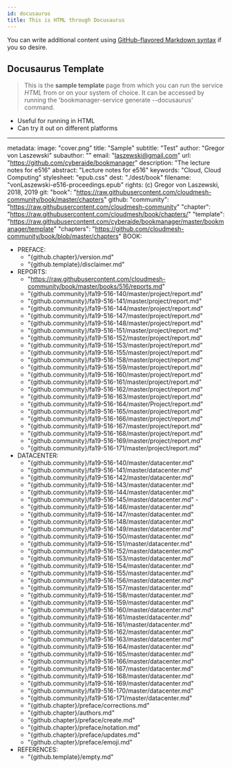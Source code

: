 ```yaml
---
id: docusaurus
title: This is HTML through Docusaurus
---
```


You can write additional content using [GitHub-flavored Markdown syntax](https://github.github.com/gfm/) if you so desire.

## Docusaurus Template

> This is the **sample template** page from which you can run the service _HTML_ from or on your system of choice.
> It can be accessed by running the 'bookmanager-service generate --docusaurus' command.

* Useful for running in HTML
* Can try it out on different platforms
---
metadata:
  image: "cover.png"
  title: "Sample"
  subtitle: "Test"
  author: "Gregor von Laszewski"
  subauthor: ""
  email: "laszewski@gmail.com"
  url: "https://github.com/cyberaide/bookmanager"
  description: "The lecture notes for e516"
  abstract: "Lecture notes for e516"
  keywords: "Cloud, Cloud Computing"
  stylesheet: "epub.css"
  dest: "./dest/book"
  filename: "vonLaszewski-e516-proceedings.epub"
  rights: (c) Gregor von Laszewski, 2018, 2019
git:
  "book": "https://raw.githubusercontent.com/cloudmesh-community/book/master/chapters"
github:
  "community": "https://raw.githubusercontent.com/cloudmesh-community"
  "chapter": "https://raw.githubusercontent.com/cloudmesh/book/chapters/"
  "template": "https://raw.githubusercontent.com/cyberaide/bookmanager/master/bookmanager/template"
  "chapters": "https://github.com/cloudmesh-community/book/blob/master/chapters"
BOOK:
  - PREFACE:
    - "{github.chapter}/version.md"
    - "{github.template}/disclaimer.md"
  - REPORTS:
    - "https://raw.githubusercontent.com/cloudmesh-community/book/master/books/516/reports.md"
    - "{github.community}/fa19-516-140/master/project/report.md"
    - "{github.community}/fa19-516-141/master/project/report.md"
    - "{github.community}/fa19-516-144/master/project/report.md"
    - "{github.community}/fa19-516-147/master/project/report.md"
    - "{github.community}/fa19-516-148/master/project/report.md"
    - "{github.community}/fa19-516-151/master/project/report.md"
    - "{github.community}/fa19-516-152/master/project/report.md"
    - "{github.community}/fa19-516-153/master/project/report.md"
    - "{github.community}/fa19-516-155/master/project/report.md"
    - "{github.community}/fa19-516-158/master/project/report.md"
    - "{github.community}/fa19-516-159/master/project/report.md"
    - "{github.community}/fa19-516-160/master/project/report.md"
    - "{github.community}/fa19-516-161/master/project/report.md"
    - "{github.community}/fa19-516-162/master/project/report.md"
    - "{github.community}/fa19-516-163/master/project/report.md"
    - "{github.community}/fa19-516-164/master/Project/report.md"
    - "{github.community}/fa19-516-165/master/project/report.md"
    - "{github.community}/fa19-516-166/master/project/report.md"
    - "{github.community}/fa19-516-167/master/project/report.md"
    - "{github.community}/fa19-516-168/master/project/report.md"
    - "{github.community}/fa19-516-169/master/project/report.md"
    - "{github.community}/fa19-516-171/master/project/report.md"
  - DATACENTER:
    - "{github.community}/fa19-516-140/master/datacenter.md"
    - "{github.community}/fa19-516-141/master/datacenter.md"
    - "{github.community}/fa19-516-142/master/datacenter.md"
    - "{github.community}/fa19-516-143/master/datacenter.md"
    - "{github.community}/fa19-516-144/master/datacenter.md"
    - "{github.community}/fa19-516-145/master/datacenter.md"      -
    - "{github.community}/fa19-516-146/master/datacenter.md"
    - "{github.community}/fa19-516-147/master/datacenter.md"
    - "{github.community}/fa19-516-148/master/datacenter.md"
    - "{github.community}/fa19-516-149/master/datacenter.md"
    - "{github.community}/fa19-516-150/master/datacenter.md"
    - "{github.community}/fa19-516-151/master/datacenter.md"
    - "{github.community}/fa19-516-152/master/datacenter.md"
    - "{github.community}/fa19-516-153/master/datacenter.md"
    - "{github.community}/fa19-516-154/master/datacenter.md"
    - "{github.community}/fa19-516-155/master/datacenter.md"
    - "{github.community}/fa19-516-156/master/datacenter.md"
    - "{github.community}/fa19-516-157/master/datacenter.md"
    - "{github.community}/fa19-516-158/master/datacenter.md"
    - "{github.community}/fa19-516-159/master/datacenter.md"
    - "{github.community}/fa19-516-160/master/datacenter.md"
    - "{github.community}/fa19-516-161/master/datacenter.md"
    - "{github.community}/fa19-516-161/master/datacenter.md"
    - "{github.community}/fa19-516-162/master/datacenter.md"
    - "{github.community}/fa19-516-163/master/datacenter.md"
    - "{github.community}/fa19-516-164/master/datacenter.md"
    - "{github.community}/fa19-516-165/master/datacenter.md"
    - "{github.community}/fa19-516-166/master/datacenter.md"
    - "{github.community}/fa19-516-167/master/datacenter.md"
    - "{github.community}/fa19-516-168/master/datacenter.md"
    - "{github.community}/fa19-516-169/master/datacenter.md"
    - "{github.community}/fa19-516-170/master/datacenter.md"
    - "{github.community}/fa19-516-171/master/datacenter.md"
    - "{github.chapter}/preface/corrections.md"
    - "{github.chapter}/authors.md"
    - "{github.chapter}/preface/create.md"
    - "{github.chapter}/preface/notation.md"
    - "{github.chapter}/preface/updates.md"
    - "{github.chapter}/preface/emoji.md"
  - REFERENCES:
    - "{github.template}/empty.md"
